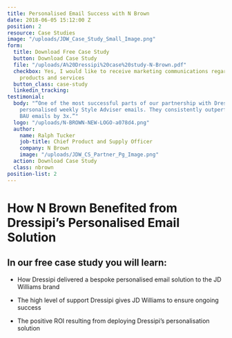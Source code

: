 ```yaml
---
title: Personalised Email Success with N Brown
date: 2018-06-05 15:12:00 Z
position: 2
resource: Case Studies
image: "/uploads/JDW_Case_Study_Small_Image.png"
form:
  title: Download Free Case Study
  button: Download Case Study
  file: "/uploads/A%20Dressipi%20case%20study-N-Brown.pdf"
  checkbox: Yes, I would like to receive marketing communications regarding Dressipi
    products and services
  button_class: case-study
  linkedin_tracking:
testimonial:
  body: "“One of the most successful parts of our partnership with Dressipi is the
    personalised weekly Style Adviser emails. They consistently outperform our own
    BAU emails by 3x.”"
  logo: "/uploads/N-BROWN-NEW-LOGO-a078d4.png"
  author:
    name: Ralph Tucker
    job-title: Chief Product and Supply Officer
    company: N Brown
    image: "/uploads/JDW_CS_Partner_Pg_Image.png"
  action: Download Case Study
  class: nbrown
position-list: 2
---
```


# How N Brown Benefited from Dressipi’s Personalised Email Solution

## In our free case study you will learn:

- How Dressipi delivered a bespoke personalised email solution to the JD Williams brand

- The high level of support Dressipi gives JD Williams to ensure ongoing success

- The positive ROI resulting from deploying Dressipi’s personalisation solution
